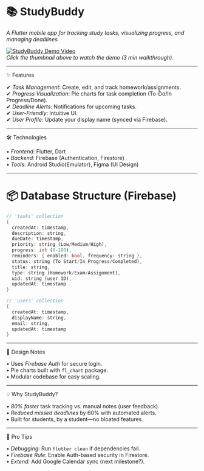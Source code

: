 # 📚 StudyBuddy 

*A Flutter mobile app for tracking study tasks, visualizing progress, and managing deadlines.*  

[![StudyBuddy Demo Video](https://img.youtube.com/vi/LwaVYusEjWw/maxresdefault.jpg)](https://youtu.be/LwaVYusEjWw)  
*Click the thumbnail above to watch the demo (3 min walkthrough).*  

---

✨ Features 

✔ *Task Management*: Create, edit, and track homework/assignments.  
✔ *Progress Visualization*: Pie charts for task completion (To-Do/In Progress/Done).  
✔ *Deadline Alerts*: Notifications for upcoming tasks.  
✔ *User-Friendly*: Intuitive UI.  
✔ *User Profile*: Update your display name (synced via Firebase).  

---

🛠️ Technologies 

• *Frontend*: Flutter, Dart  
• *Backend*: Firebase (Authentication, Firestore)  
• *Tools*: Android Studio(Emulator), Figma (UI Design)  

---

# 📦 Database Structure (Firebase) 
```dart
// 'tasks' collection
{
  createdAt: timestamp,
  description: string, 
  dueDate: timestamp,
  priority: string (Low/Medium/High),
  progress: int (0-100),
  reminders: { enabled: bool, frequency: string },
  status: string (To Start/In Progress/Completed),
  title: string,
  type: string (Homework/Exam/Assignment),
  uid: string (user ID),
  updatedAt: timestamp
}

// 'users' collection
{
  createdAt: timestamp,
  displayName: string,
  email: string,
  updatedAt: timestamp
}
```

---

🎨 Design Notes 

• Uses *Firebase Auth* for secure login.  
• Pie charts built with `fl_chart` package.  
• Modular codebase for easy scaling.  

---

💡 Why StudyBuddy?  

• *80% faster* task tracking vs. manual notes (user feedback).  
• *Reduced missed deadlines* by 60% with automated alerts.  
• Built for students, by a student—no bloated features.  

---

🎯 Pro Tips

• *Debugging*: Run `flutter clean` if dependencies fail.  
• *Firebase Rule*: Enable Auth-based security in Firestore.  
• *Extend*: Add Google Calendar sync (next milestone?).  



